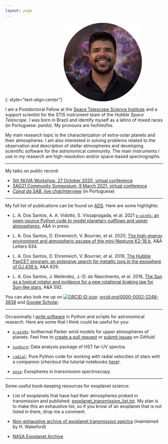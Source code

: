 ```yaml
---
layout: page
---
```


{: style="text-align:center"}
![leonardo-dos-santos](images/profile.png "Leonardo A. dos Santos")

I am a Postdoctoral Fellow at the [Space Telescope Science Institute](https://www.stsci.edu) and a support scientist for the STIS instrument team of the *Hubble Space Telescope*. I was born in Brazil and identify myself as a latino of mixed races (in Portuguese: *pardo*). My pronouns are he/him/his. 

My main research topic is the characterization of extra-solar planets and their atmospheres. I am also interested in solving problems related to the observation and description of stellar atmospheres and developing scientific software for the astronomical community. The main instruments I use in my research are high-resolution and/or space-based spectrographs.

---

My talks on public record:

* [5th NUVA Workshop, 27 October 2020, virtual conference](https://exoplanet-talks.org/talk/261)
* [SAG21 Community Symposium, 9 March 2021, virtual conference](https://www.youtube.com/watch?v=Tr0ZkuO1sn8)
* [*Canal da SAB*, live chat/interview](https://youtu.be/Go74zYuRTLw) (in Portuguese)

---

My full list of publications can be found on [ADS](https://ui.adsabs.harvard.edu/search/q=author%3A%22dos%20Santos%2C%20L.%20A.%22%20AND%20database%3Aastronomy&sort=date%20desc%2C%20bibcode%20desc&p_=0). Here are some highlights:

* L. A. Dos Santos, A. A. Vidotto, S. Vissapragada, et al. 2021 [`p-winds`: an open-source Python code to model planetary outflows and upper atmospheres](https://ui.adsabs.harvard.edu/abs/2021arXiv211111370D/abstract), A&A in press.

* L. A. Dos Santos, D. Ehrenreich, V. Bourrier, et al. 2020, [The high-energy environment and atmospheric escape of the mini-Neptune K2-18 b](https://ui.adsabs.harvard.edu/abs/2020A%26A...634L...4D/abstract), A&A Letters 634.

* L. A. Dos Santos, D. Ehrenreich, V. Bourrier, et al. 2019, [The Hubble PanCET program: an extensive search for metallic ions in the exosphere of GJ 436 b](https://ui.adsabs.harvard.edu/abs/2019A%26A...629A..47D/abstract), A&A 629.

* L. A. Dos Santos, J. Meléndez, J.-D. do Nascimento, et al. 2016, [The Sun as a typical rotator and evidence for a new rotational braking law for Sun-like stars](https://ui.adsabs.harvard.edu/abs/2016A%26A...592A.156D/abstract), A&A 592.

You can also look me up on <a href="https://orcid.org/0000-0002-2248-3838" target="orcid.widget" rel="noopener noreferrer" style="vertical-align:top;"><img src="https://orcid.org/sites/default/files/images/orcid_16x16.png" style="width:1em;margin-right:.5em;" alt="ORCID iD icon">orcid.org/0000-0002-2248-3838</a> and <a href="https://scholar.google.com/citations?user=qtgZdFIAAAAJ">Google Scholar</a>.

---

Occasionally I [write software](https://github.com/ladsantos) in Python and scripts for astronomical research. Here are some that I think could be useful for you:

* [`p-winds`](https://p-winds.readthedocs.io/): Isothermal Parker wind models for upper atmospheres of planets. Feel free to [create a pull request](https://github.com/ladsantos/p-winds/pulls) or [submit issues](https://github.com/ladsantos/p-winds/issues) on GitHub!

* [`sunburn`](https://github.com/ladsantos/sunburn): Data analysis package of HST far-UV spectra.

* [`radial`](https://github.com/ladsantos/radial): Pure Python code for working with radial velocities of stars with a companion (checkout the tutorial notebooks [here](https://github.com/ladsantos/RV_PS2017)).

* [`onza`](https://github.com/ladsantos/onza): Exospheres in transmission spectroscopy.

---

Some useful book-keeping resources for exoplanet science:

* List of exoplanets that have had their atmospheres probed in transmission and published: [exoplanet_transmission_list.txt](https://gist.github.com/ladsantos/33188da3be28941a2224cd7780445ec1). My plan is to make this an exhaustive list, so if you know of an exoplanet that is not listed in there, drop me a comment.

* [Non-exhaustive archive of exoplanet transmission spectra](https://stellarplanet.org/science/exoplanet-transmission-spectra/) (maintained by H. Wakeford)

* [NASA Exoplanet Archive](https://exoplanetarchive.ipac.caltech.edu)
